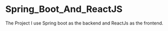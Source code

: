 # Spring_Boot_And_ReactJS
The Project I use Spring boot as the backend and ReactJs as the frontend. 

